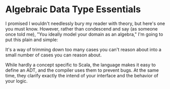 # Algebraic Data Type Essentials

I promised I wouldn't needlessly bury my reader with theory, but here's one you must know. However, rather than condescend and say (as someone once told me), "You ideally model your domain as an algebra," I'm going to put this plain and simple:

It's a way of trimming down too many cases you can't reason about into a small number of cases you can reason about.

While hardly a concept specific to Scala, the language makes it easy to define an ADT, and the compiler uses them to prevent bugs. At the same time, they clarify exactly the intend of your interface and the behavior of your logic.
